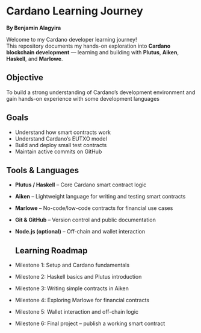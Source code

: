 # Cardano Learning Journey  
**By Benjamin Alagyira**

Welcome to my Cardano developer learning journey!  
This repository documents my hands-on exploration into **Cardano blockchain development** — learning and building with **Plutus**, **Aiken**, **Haskell**, and **Marlowe**.  


## Objective  
To build a strong understanding of Cardano’s development environment and gain hands-on experience with some development languages


##  Goals
- Understand how smart contracts work
- Understand Cardano’s EUTXO model  
- Build and deploy small test contracts  
- Maintain active commits on GitHub  

  
## Tools & Languages
- **Plutus / Haskell** – Core Cardano smart contract logic  
- **Aiken** – Lightweight language for writing and testing smart contracts  
- **Marlowe** – No-code/low-code contracts for financial use cases  
- **Git & GitHub** – Version control and public documentation  
- **Node.js (optional)** – Off-chain and wallet interaction  


  ## Learning Roadmap
- Milestone 1: Setup and Cardano fundamentals
- Milestone 2: Haskell basics and Plutus introduction
- Milestone 3: Writing simple contracts in Aiken
- Milestone 4: Exploring Marlowe for financial contracts
- Milestone 5: Wallet interaction and off-chain logic
- Milestone 6: Final project – publish a working smart contract


